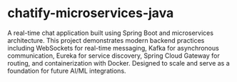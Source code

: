 # chatify-microservices-java
A real-time chat application built using Spring Boot and microservices architecture. This project demonstrates modern backend practices including WebSockets for real-time messaging, Kafka for asynchronous communication, Eureka for service discovery, Spring Cloud Gateway for routing, and containerization with Docker. Designed to scale and serve as a foundation for future AI/ML integrations.
